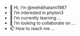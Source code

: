 - 👋 Hi, I’m @mehdihatami1987
- 👀 I’m interested in phyton3
- 🌱 I’m currently learning ...
- 💞️ I’m looking to collaborate on ...
- 📫 How to reach me ...

<!---
mehdihatami1987/mehdihatami1987 is a ✨ special ✨ repository because its `README.md` (this file) appears on your GitHub profile.
You can click the Preview link to take a look at your changes.
--->
